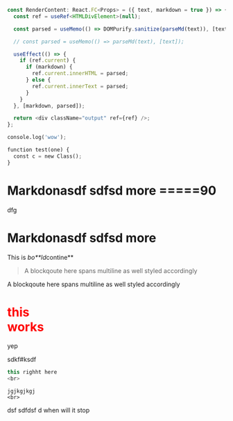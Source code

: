 ```typescript
const RenderContent: React.FC<Props> = ({ text, markdown = true }) => {
  const ref = useRef<HTMLDivElement>(null);

  const parsed = useMemo(() => DOMPurify.sanitize(parseMd(text)), [text]);

  // const parsed = useMemo(() => parseMd(text), [text]);

  useEffect(() => {
    if (ref.current) {
      if (markdown) {
        ref.current.innerHTML = parsed;
      } else {
        ref.current.innerText = parsed;
      }
    }
  }, [markdown, parsed]);

  return <div className="output" ref={ref} />;
};
```

```python
console.log('wow');

function test(one) {
  const c = new Class();
}
```

Markdonasdf
sdfsd
more
=====90
=

dfg

Markdonasdf
sdfsd
more
====

This is *bo\*\*ld*contine\*\*

> A blockqoute here
> spans multiline as well
> styled accordingly

A blockqoute here
spans multiline as well
styled accordingly

<h1 style="color: red;">this <br> works</h1>

<div contenteditable=true >yep</div>

sdkf#ksdf

```java
this righht here
<br>
```

```
jgjkgjkgj
<br>
```

dsf sdfdsf d
when will it stop
